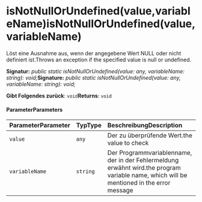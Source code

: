 # <a name="isnotnullorundefinedvaluevariablename"></a><span data-ttu-id="a59b4-101">isNotNullOrUndefined(value,variableName)</span><span class="sxs-lookup"><span data-stu-id="a59b4-101">isNotNullOrUndefined(value,variableName)</span></span>




<span data-ttu-id="a59b4-102">Löst eine Ausnahme aus, wenn der angegebene Wert NULL oder nicht definiert ist.</span><span class="sxs-lookup"><span data-stu-id="a59b4-102">Throws an exception if the specified value is null or undefined.</span></span>

<span data-ttu-id="a59b4-103">**Signatur:** _public static isNotNullOrUndefined(value: any, variableName: string): void;_</span><span class="sxs-lookup"><span data-stu-id="a59b4-103">**Signature:** _public static isNotNullOrUndefined(value: any, variableName: string): void;_</span></span>

<span data-ttu-id="a59b4-104">**Gibt Folgendes zurück**: `void`</span><span class="sxs-lookup"><span data-stu-id="a59b4-104">**Returns**: `void`</span></span>





#### <a name="parameters"></a><span data-ttu-id="a59b4-105">Parameter</span><span class="sxs-lookup"><span data-stu-id="a59b4-105">Parameters</span></span>


| <span data-ttu-id="a59b4-106">Parameter</span><span class="sxs-lookup"><span data-stu-id="a59b4-106">Parameter</span></span>    | <span data-ttu-id="a59b4-107">Typ</span><span class="sxs-lookup"><span data-stu-id="a59b4-107">Type</span></span>    | <span data-ttu-id="a59b4-108">Beschreibung</span><span class="sxs-lookup"><span data-stu-id="a59b4-108">Description</span></span> |
|:-------------|:---------------|:------------|
| `value`    | `any` | <span data-ttu-id="a59b4-109">Der zu überprüfende Wert.</span><span class="sxs-lookup"><span data-stu-id="a59b4-109">the value to check</span></span> |
| `variableName`    | `string` | <span data-ttu-id="a59b4-110">Der Programmvariablenname, der in der Fehlermeldung erwähnt wird.</span><span class="sxs-lookup"><span data-stu-id="a59b4-110">the program variable name, which will be mentioned in the error message</span></span> |


